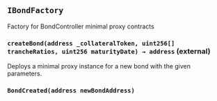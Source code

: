 ## `IBondFactory`



Factory for BondController minimal proxy contracts


### `createBond(address _collateralToken, uint256[] trancheRatios, uint256 maturityDate) → address` (external)



Deploys a minimal proxy instance for a new bond with the given parameters.


### `BondCreated(address newBondAddress)`







